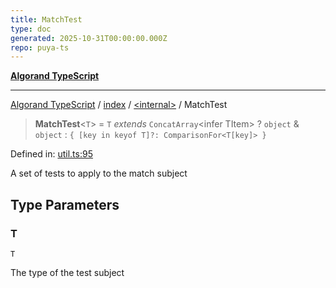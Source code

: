 ```yaml
---
title: MatchTest
type: doc
generated: 2025-10-31T00:00:00.000Z
repo: puya-ts
---
```


[**Algorand TypeScript**](docs/_md/README)

---

[Algorand TypeScript](docs/_md/modules) / [index](/reference/algorand-typescript/api/index/readme/) / [\<internal\>](/reference/algorand-typescript/api/index/-internal-/readme/) / MatchTest

> **MatchTest**\<`T`\> = `T` _extends_ `ConcatArray`\<infer TItem\> ? `object` & `object` : `{ [key in keyof T]?: ComparisonFor<T[key]> }`

Defined in: [util.ts:95](https://github.com/algorandfoundation/puya-ts/blob/main/packages/algo-ts/src/util.ts#L95)

A set of tests to apply to the match subject

## Type Parameters

### T

`T`

The type of the test subject
